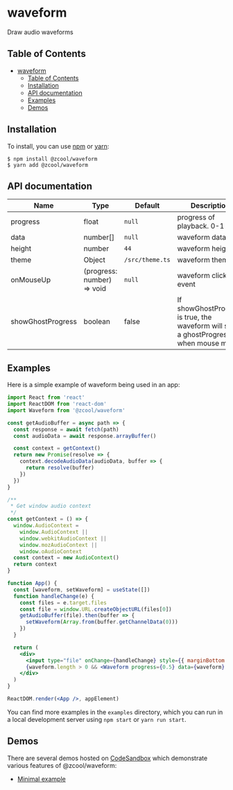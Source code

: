 # waveform

Draw audio waveforms

## Table of Contents

- [waveform](#waveform)
  - [Table of Contents](#table-of-contents)
  - [Installation](#installation)
  - [API documentation](#api-documentation)
  - [Examples](#examples)
  - [Demos](#demos)

## Installation

To install, you can use [npm](https://npmjs.org/) or [yarn](https://yarnpkg.com):

    $ npm install @zcool/waveform
    $ yarn add @zcool/waveform

## API documentation

| Name              | Type                       | Default         | Description                                                                          |
| ----------------- | -------------------------- | --------------- | ------------------------------------------------------------------------------------ |
| progress          | float                      | `null`          | progress of playback. 0-1                                                            |
| data              | number[]                   | `null`          | waveform data                                                                        |
| height            | number                     | `44`            | waveform height                                                                      |
| theme             | Object                     | `/src/theme.ts` | waveform theme                                                                       |
| onMouseUp         | (progress: number) => void | `null`          | waveform click event                                                                 |
| showGhostProgress | boolean                    | false           | If showGhostProgress is true, the waveform will show a ghostProgress when mouse move |

## Examples

Here is a simple example of waveform being used in an app:

```jsx
import React from 'react'
import ReactDOM from 'react-dom'
import Waveform from '@zcool/waveform'

const getAudioBuffer = async path => {
  const response = await fetch(path)
  const audioData = await response.arrayBuffer()

  const context = getContext()
  return new Promise(resolve => {
    context.decodeAudioData(audioData, buffer => {
      return resolve(buffer)
    })
  })
}

/**
 * Get window audio context
 */
const getContext = () => {
  window.AudioContext =
    window.AudioContext ||
    window.webkitAudioContext ||
    window.mozAudioContext ||
    window.oAudioContext
  const context = new AudioContext()
  return context
}

function App() {
  const [waveform, setWaveform] = useState([])
  function handleChange(e) {
    const files = e.target.files
    const file = window.URL.createObjectURL(files[0])
    getAudioBuffer(file).then(buffer => {
      setWaveform(Array.from(buffer.getChannelData(0)))
    })
  }

  return (
    <div>
      <input type="file" onChange={handleChange} style={{ marginBottom: 24 }} />
      {waveform.length > 0 && <Waveform progress={0.5} data={waveform} />}
    </div>
  )
}

ReactDOM.render(<App />, appElement)
```

You can find more examples in the `examples` directory, which you can run in a
local development server using `npm start` or `yarn run start`.

## Demos

There are several demos hosted on [CodeSandbox](https://codesandbox.io/) which
demonstrate various features of @zcool/waveform:

- [Minimal example](https://codesandbox.io/s/vibrant-framework-wy6go)
